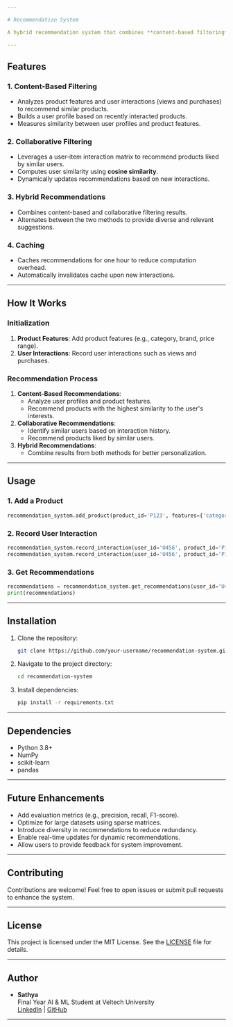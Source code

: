 ```yaml
---

# Recommendation System

A hybrid recommendation system that combines **content-based filtering** and **collaborative filtering** to provide personalized product recommendations. This system dynamically adapts to user interactions and caches results for optimized performance.

---
```


## Features

### 1. Content-Based Filtering
- Analyzes product features and user interactions (views and purchases) to recommend similar products.
- Builds a user profile based on recently interacted products.
- Measures similarity between user profiles and product features.

### 2. Collaborative Filtering
- Leverages a user-item interaction matrix to recommend products liked by similar users.
- Computes user similarity using **cosine similarity**.
- Dynamically updates recommendations based on new interactions.

### 3. Hybrid Recommendations
- Combines content-based and collaborative filtering results.
- Alternates between the two methods to provide diverse and relevant suggestions.

### 4. Caching
- Caches recommendations for one hour to reduce computation overhead.
- Automatically invalidates cache upon new interactions.

---

## How It Works

### Initialization
1. **Product Features**: Add product features (e.g., category, brand, price range).
2. **User Interactions**: Record user interactions such as views and purchases.

### Recommendation Process
1. **Content-Based Recommendations**:
   - Analyze user profiles and product features.
   - Recommend products with the highest similarity to the user's interests.
2. **Collaborative Recommendations**:
   - Identify similar users based on interaction history.
   - Recommend products liked by similar users.
3. **Hybrid Recommendations**:
   - Combine results from both methods for better personalization.

---

## Usage

### 1. Add a Product
```python
recommendation_system.add_product(product_id='P123', features={'category': 'electronics', 'brand': 'XYZ', 'price_range': 'medium'})
```

### 2. Record User Interaction
```python
recommendation_system.record_interaction(user_id='U456', product_id='P123', interaction_type='view')
recommendation_system.record_interaction(user_id='U456', product_id='P123', interaction_type='purchase')
```

### 3. Get Recommendations
```python
recommendations = recommendation_system.get_recommendations(user_id='U456', n_recommendations=5)
print(recommendations)
```

---

## Installation

1. Clone the repository:
   ```bash
   git clone https://github.com/your-username/recommendation-system.git
   ```
2. Navigate to the project directory:
   ```bash
   cd recommendation-system
   ```
3. Install dependencies:
   ```bash
   pip install -r requirements.txt
   ```

---

## Dependencies

- Python 3.8+
- NumPy
- scikit-learn
- pandas

---

## Future Enhancements

- Add evaluation metrics (e.g., precision, recall, F1-score).
- Optimize for large datasets using sparse matrices.
- Introduce diversity in recommendations to reduce redundancy.
- Enable real-time updates for dynamic recommendations.
- Allow users to provide feedback for system improvement.

---

## Contributing

Contributions are welcome! Feel free to open issues or submit pull requests to enhance the system.

---

## License

This project is licensed under the MIT License. See the [LICENSE](LICENSE) file for details.

---

## Author

- **Sathya**  
  Final Year AI & ML Student at Veltech University  
  [LinkedIn](https://www.linkedin.com/in/your-profile) | [GitHub](https://github.com/your-username)

---
